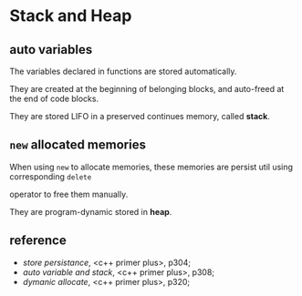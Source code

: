 # Stack and Heap

## auto variables

The variables declared in functions are stored automatically.

They are created at the beginning of belonging blocks, and auto-freed at the end of code blocks.

They are stored LIFO in a preserved continues memory, called **stack**.

## `new` allocated memories

When using `new` to allocate memories, these memories are persist util using corresponding `delete`

operator to free them manually.

They are program-dynamic stored in **heap**.

## reference

- *store persistance*, <c++ primer plus>, p304;
- *auto variable and stack*, <c++ primer plus>, p308;
- *dymanic allocate*, <c++ primer plus>, p320;